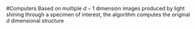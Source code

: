 #Computers 
Based on multiple $\displaystyle d-1$ dimension images produced by light shining through a specimen of interest, the algorithm computes the original $\displaystyle d$ dimensional structure